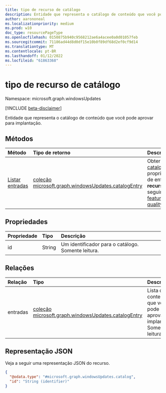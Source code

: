 ```yaml
---
title: tipo de recurso de catálogo
description: Entidade que representa o catálogo de conteúdo que você pode aprovar para implantação.
author: aarononeal
ms.localizationpriority: medium
ms.prod: w10
doc_type: resourcePageType
ms.openlocfilehash: 0150875b940c9568212ae6a4acee0a0d01057feb
ms.sourcegitcommit: 71186ad44d8d0df15e10b0f89df68d2ef0cf9d14
ms.translationtype: MT
ms.contentlocale: pt-BR
ms.lasthandoff: 01/12/2022
ms.locfileid: "61863368"
---
```

# <a name="catalog-resource-type"></a>tipo de recurso de catálogo

Namespace: microsoft.graph.windowsUpdates

[!INCLUDE [beta-disclaimer](../../includes/beta-disclaimer.md)]

Entidade que representa o catálogo de conteúdo que você pode aprovar para implantação.

## <a name="methods"></a>Métodos
|Método|Tipo de retorno|Descrição|
|:---|:---|:---|
|[Listar entradas](../api/windowsupdates-catalog-list-entries.md)|[coleção microsoft.graph.windowsUpdates.catalogEntry](../resources/windowsupdates-catalogentry.md)|Obter os [recursos catalogEntry](../resources/windowsupdates-catalogentry.md) da propriedade de navegação de entradas. Retorna **recursos catalogEntry** dos seguintes tipos derivados: [featureUpdateCatalogEntry](../resources/windowsupdates-featureupdatecatalogentry.md), [qualityUpdateCatalogEntry](../resources/windowsupdates-qualityupdatecatalogentry.md).|

## <a name="properties"></a>Propriedades
|Propriedade|Tipo|Descrição|
|:---|:---|:---|
|id|String|Um identificador para o catálogo. Somente leitura.|

## <a name="relationships"></a>Relações
|Relação|Tipo|Descrição|
|:---|:---|:---|
|entradas|[coleção microsoft.graph.windowsUpdates.catalogEntry](../resources/windowsupdates-catalogentry.md)|Lista o conteúdo que você pode aprovar para implantação. Somente leitura.|

## <a name="json-representation"></a>Representação JSON
Veja a seguir uma representação JSON do recurso.
<!-- {
  "blockType": "resource",
  "keyProperty": "id",
  "@odata.type": "microsoft.graph.windowsUpdates.catalog",
  "openType": false
}
-->
``` json
{
  "@odata.type": "#microsoft.graph.windowsUpdates.catalog",
  "id": "String (identifier)"
}
```

